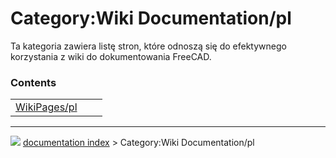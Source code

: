 # Category:Wiki Documentation/pl
Ta kategoria zawiera listę stron, które odnoszą się do efektywnego korzystania z wiki do dokumentowania FreeCAD.

### Contents

|     |     |     |
| --- | --- | --- |
| [WikiPages/pl](WikiPages/pl.md) |



---
![](images/Right_arrow.png) [documentation index](../README.md) > Category:Wiki Documentation/pl
